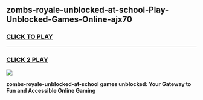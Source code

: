 
## zombs-royale-unblocked-at-school-Play-Unblocked-Games-Online-ajx70
<h3>
<a href="https://premium76.site?title=zombs-royale-unblocked-at-school&ref=25A">CLICK TO PLAY</a></h3>
<hr>

<h3>
<a href="https://premium76.site?title=zombs-royale-unblocked-at-school&ref=25A">CLICK 2 PLAY</a>
  
</h3>

<a href="https://premium76.site?title=zombs-royale-unblocked-at-school&ref=25A"><img src="https://clearcache.store/games.png"></a>


**zombs-royale-unblocked-at-school games unblocked: Your Gateway to Fun and Accessible Online Gaming**
